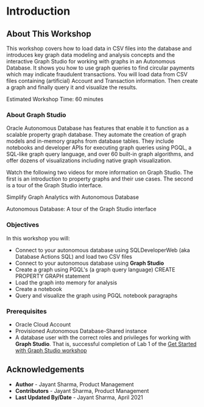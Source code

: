 # Introduction

## About This Workshop

This workshop covers how to load data in CSV files into the database and introduces key graph data modeling and analysis concepts and the interactive Graph Studio for working with graphs in an Autonomous Database. It shows you how to use graph queries to find circular payments which may indicate fraudulent transactions. You will load data from CSV files containing (artificial) Account and Transaction information. Then create a graph and finally query it and visualize the results.

Estimated Workshop Time: 60 minutes

### About Graph Studio
Oracle Autonomous Database has features that enable it to function as a scalable property graph database. They automate the creation of graph models and in-memory graphs from database tables. They include notebooks and developer APIs for executing graph queries using PGQL, a SQL-like graph query language, and over 60 built-in graph algorithms, and offer dozens of visualizations including native graph visualization.

Watch the following two videos for more information on Graph Studio. The first is an introduction to property graphs and their use cases. The second is a tour of the Graph Studio interface. 

[](youtube:eCd-969hrak)   Simplify Graph Analytics with Autonomous Database   

[](youtube:S6Q-IJcBkU0)   Autonomous Database: A tour of the Graph Studio interface

### Objectives

In this workshop you will:
* Connect to your autonomous database using SQLDeveloperWeb (aka Database Actions SQL) and load two CSV files
* Connect to your autonomous database using **Graph Studio**
* Create a graph using PGQL's (a graph query language) CREATE PROPERTY GRAPH statement
* Load the graph into memory for analysis
* Create a notebook
* Query and visualize the graph using PGQL notebook paragraphs
 
### Prerequisites

* Oracle Cloud Account
* Provisioned Autonomous Database-Shared instance
* A database user with the correct roles and privileges for working with **Graph Studio**. That is, successful completion of Lab 1 of the [Get Started with Graph Studio  workshop](https://oracle.github.io/learning-library/data-management-library/autonomous-database/shared/adb-graph/workshops/freetier/index.html?lab=lab-1-create-graph-user)  
  
  

## Acknowledgements
* **Author** - Jayant Sharma, Product Management
* **Contributors** -  Jayant Sharma, Product Management
* **Last Updated By/Date** - Jayant Sharma, April 2021


